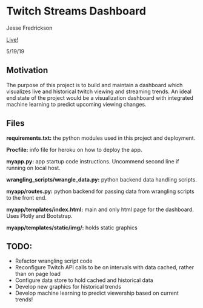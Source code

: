 # Twitch Streams Dashboard
Jesse Fredrickson

[Live!](https://jf-streams-dash.herokuapp.com/)

5/19/19

## Motivation
The purpose of this project is to build and maintain a dashboard which visualizes live and historical twitch viewing and streaming trends. An ideal end state of the project would be a visualization dashboard with integrated machine learning to predict upcoming viewing changes.

## Files
**requirements.txt:** the python modules used in this project and deployment.

**Procfile:** info file for heroku on how to deploy the app.

**myapp.py:** app startup code instructions. Uncommend second line if running on local host.

**wrangling_scripts/wrangle_data.py:** python backend data handling scripts.

**myapp/routes.py:** python backend for passing data from wrangling scripts to the front end.

**myapp/templates/index.html:** main and only html page for the dashboard. Uses Plotly and Bootstrap.

**myapp/templates/static/img/:** holds static graphics


## TODO:

- Refactor wrangling script code
- Reconfigure Twitch API calls to be on intervals with data cached, rather than on page load
- Configure data store to hold cached and historical data
- Develop new graphics for historical trends
- Develop machine learning to predict viewership based on current trends!